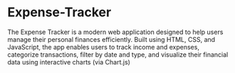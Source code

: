 # Expense-Tracker
The Expense Tracker is a modern web application designed to help users manage their personal finances efficiently. Built using HTML, CSS, and JavaScript, the app enables users to track income and expenses, categorize transactions, filter by date and type, and visualize their financial data using interactive charts (via Chart.js)
